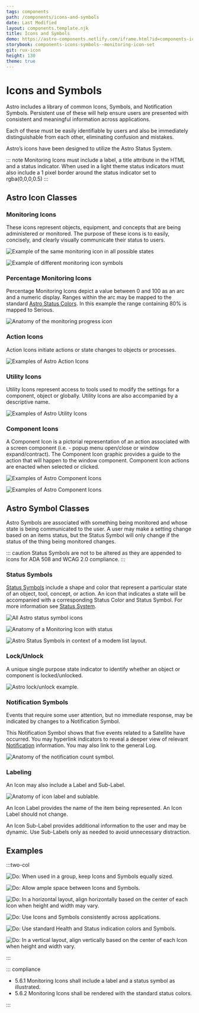 ```yaml
---
tags: components
path: /components/icons-and-symbols
date: Last Modified
layout: components.template.njk
title: Icons and Symbols
demo: https://astro-components.netlify.com/iframe.html?id=components-icons-symbols--monitoring-icon-set
storybook: components-icons-symbols--monitoring-icon-set
git: rux-icon
height: 130
theme: true
---
```


# Icons and Symbols

Astro includes a library of common Icons, Symbols, and Notification Symbols. Persistent use of these will help ensure users are presented with consistent and meaningful information across applications.

Each of these must be easily identifiable by users and also be immediately distinguishable from each other, eliminating confusion and mistakes.

Astro’s icons have been designed to utilize the Astro Status System.

::: note
Monitoring Icons must include a label, a title attribute in the HTML and a status indicator. When used in a light theme status indicators must also include a 1 pixel border around the status indicator set to rgba(0,0,0,0.5)
:::

## Astro Icon Classes

### Monitoring Icons

These icons represent objects, equipment, and concepts that are being administered or monitored. The purpose of these icons is to easily, concisely, and clearly visually communicate their status to users.

![Example of the same monitoring icon in all possible states](/img/components/icons-monitoring-1.png "Example of the same monitoring icon in all possible states")

![Example of different monitoring icon symbols](/img/components/icons-monitoring-2.png "Example of different monitoring icon symbols")

### Percentage Monitoring Icons

Percentage Monitoring Icons depict a value between 0 and 100 as an arc and a numeric display. Ranges within the arc may be mapped to the standard [Astro Status Colors](/patterns/status-system). In this example the range containing 80% is mapped to Serious.

![Anatomy of the monitoring progress icon](/img/components/percentage-monitoring-graphic-cms.png "Anatomy of the monitoring progress icon")

### Action Icons

Action Icons initiate actions or state changes to objects or processes.

![Examples of Astro Action Icons](/img/components/icons-action.png "Examples of Astro Action Icons")

### Utility Icons

Utility Icons represent access to tools used to modify the settings for a component, object or globally. Utility Icons are also accompanied by a descriptive name.

![Examples of Astro Utility Icons](/img/components/icons-utility.png "Examples of Astro Utility Icons")

### Component Icons

A Component Icon is a pictorial representation of an action associated with a screen component (i.e. - popup menu open/close or window expand/contract). The Component Icon graphic provides a guide to the action that will happen to the window component. Component Icon actions are enacted when selected or clicked.

![Examples of Astro Component Icons](/img/components/icons-component-1.png "Examples of Astro Component Icons")

![Examples of Astro Component Icons](/img/components/icons-component-2.png "Examples of Astro Component Icons")

## Astro Symbol Classes

Astro Symbols are associated with something being monitored and whose state is being communicated to the user. A user may make a setting change based on an items status, but the Status Symbol will only change if the status of the thing being monitored changes.

::: caution
Status Symbols are not to be altered as they are appended to icons for ADA 508 and WCAG 2.0 compliance.
:::

### Status Symbols

[Status Symbols](/components/status-symbol) include a shape and color that represent a particular state of an object, tool, concept, or action. An icon that indicates a state will be accompanied with a corresponding Status Color and Status Symbol. For more information see [Status System](/patterns/status-system).

![All Astro status symbol icons](/img/components/icons-status-symbols-1.png "All Astro status symbol icons")

![Anatomy of a Monitoring Icon with status](/img/components/icons-status-symbols-2.png "Anatomy of a Monitoring Icon with status")

![Astro Status Symbols in context of a modem list layout.](/img/components/icons-symbols-modems.png "Astro Status Symbols in context of a modem list layout.")

### Lock/Unlock

A unique single purpose state indicator to identify whether an object or component is locked/unlocked.

![Astro lock/unlock example.](/img/components/icons-lock-unlock.png "Astro lock/unlock example.")

### Notification Symbols

Events that require some user attention, but no immediate response, may be indicated by changes to a Notification Symbol.

This Notification Symbol shows that five events related to a Satellite have occurred. You may hyperlink indicators to reveal a deeper view of relevant [Notification](/patterns/notifications) information. You may also link to the general Log.

![Anatomy of the notification count symbol.](/img/components/notification-symbols.png "Anatomy of the notification count symbol.")

### Labeling

An Icon may also include a Label and Sub-Label.

![Anatomy of icon label and sublable.](/img/components/icons-labeling.png "Anatomy of icon label and sublable.")

An Icon Label provides the name of the item being represented. An Icon Label should not change.

An Icon Sub-Label provides additional information to the user and may be dynamic. Use Sub-Labels only as needed to avoid unnecessary distraction.

## Examples

:::two-col

![Do: When used in a group, keep Icons and Symbols equally sized.](/img/components/icons-do-1.png "Do: When used in a group, keep Icons and Symbols equally sized.")

![Do: Allow ample space between Icons and Symbols.](/img/components/icons-do-2.png "Do: Allow ample space between Icons and Symbols.")

![Do:  In a horizontal layout, align horizontally based on the center of each Icon when height and width may vary.](/img/components/icons-do-3.png "Do:  In a horizontal layout, align horizontally based on the center of each Icon when height and width may vary.")

![Do: Use Icons and Symbols consistently across applications.](/img/components/icons-do-4.png "Do: Use Icons and Symbols consistently across applications.")

![Do:  Use standard Health and Status indication colors and Symbols.](/img/components/icons-do-5.png "Do:  Use standard Health and Status indication colors and Symbols.")

![Do: In a vertical layout, align vertically based on the center of each Icon when height and width vary.](/img/components/icons-do-6.png "Do: In a vertical layout, align vertically based on the center of each Icon when height and width vary.")

:::

::: compliance

- 5.6.1 Monitoring Icons shall include a label and a status symbol as illustrated.<!--link to icon illustration-->
- 5.6.2 Monitoring Icons shall be rendered with the standard status colors.<!--link to status colors-->

:::
